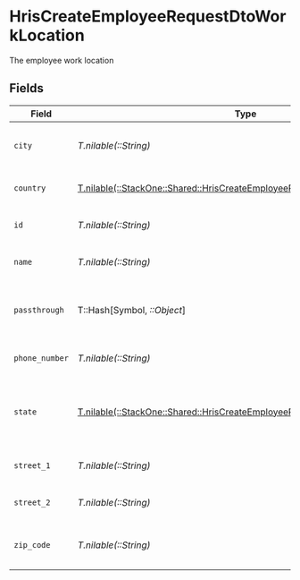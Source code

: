 # HrisCreateEmployeeRequestDtoWorkLocation

The employee work location


## Fields

| Field                                                                                                                                          | Type                                                                                                                                           | Required                                                                                                                                       | Description                                                                                                                                    | Example                                                                                                                                        |
| ---------------------------------------------------------------------------------------------------------------------------------------------- | ---------------------------------------------------------------------------------------------------------------------------------------------- | ---------------------------------------------------------------------------------------------------------------------------------------------- | ---------------------------------------------------------------------------------------------------------------------------------------------- | ---------------------------------------------------------------------------------------------------------------------------------------------- |
| `city`                                                                                                                                         | *T.nilable(::String)*                                                                                                                          | :heavy_minus_sign:                                                                                                                             | The city where the location is situated                                                                                                        | Grantham                                                                                                                                       |
| `country`                                                                                                                                      | [T.nilable(::StackOne::Shared::HrisCreateEmployeeRequestDtoSchemasCountry)](../../models/shared/hriscreateemployeerequestdtoschemascountry.md) | :heavy_minus_sign:                                                                                                                             | The country code                                                                                                                               |                                                                                                                                                |
| `id`                                                                                                                                           | *T.nilable(::String)*                                                                                                                          | :heavy_minus_sign:                                                                                                                             | Unique identifier                                                                                                                              | 8187e5da-dc77-475e-9949-af0f1fa4e4e3                                                                                                           |
| `name`                                                                                                                                         | *T.nilable(::String)*                                                                                                                          | :heavy_minus_sign:                                                                                                                             | The name of the location                                                                                                                       | Woolsthorpe Manor                                                                                                                              |
| `passthrough`                                                                                                                                  | T::Hash[Symbol, *::Object*]                                                                                                                    | :heavy_minus_sign:                                                                                                                             | Value to pass through to the provider                                                                                                          | {"other_known_names": "John Doe"}                                                                                                              |
| `phone_number`                                                                                                                                 | *T.nilable(::String)*                                                                                                                          | :heavy_minus_sign:                                                                                                                             | The phone number of the location                                                                                                               | +44 1476 860 364                                                                                                                               |
| `state`                                                                                                                                        | [T.nilable(::StackOne::Shared::HrisCreateEmployeeRequestDtoState)](../../models/shared/hriscreateemployeerequestdtostate.md)                   | :heavy_minus_sign:                                                                                                                             | The ISO3166-2 sub division where the location is situated                                                                                      | GB-LIN                                                                                                                                         |
| `street_1`                                                                                                                                     | *T.nilable(::String)*                                                                                                                          | :heavy_minus_sign:                                                                                                                             | The first line of the address                                                                                                                  | Water Lane                                                                                                                                     |
| `street_2`                                                                                                                                     | *T.nilable(::String)*                                                                                                                          | :heavy_minus_sign:                                                                                                                             | The second line of the address                                                                                                                 | Woolsthorpe by Colsterworth                                                                                                                    |
| `zip_code`                                                                                                                                     | *T.nilable(::String)*                                                                                                                          | :heavy_minus_sign:                                                                                                                             | The ZIP code/Postal code of the location                                                                                                       | NG33 5NR                                                                                                                                       |